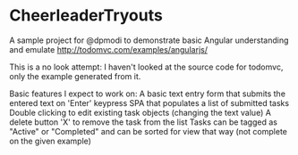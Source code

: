 # CheerleaderTryouts
A sample project for @dpmodi to demonstrate basic Angular understanding and emulate http://todomvc.com/examples/angularjs/

This is a no look attempt: I haven't looked at the source code for todomvc, only the example generated from  it.

Basic features I expect to work on:
  A basic text entry form that submits the entered text on 'Enter' keypress
  SPA that populates a list of submitted tasks
  Double clicking to edit existing task objects (changing the text value)
  A delete button 'X' to remove the task from the list
  Tasks can be tagged as "Active" or "Completed" and can be sorted for view that way (not complete on the given example)
